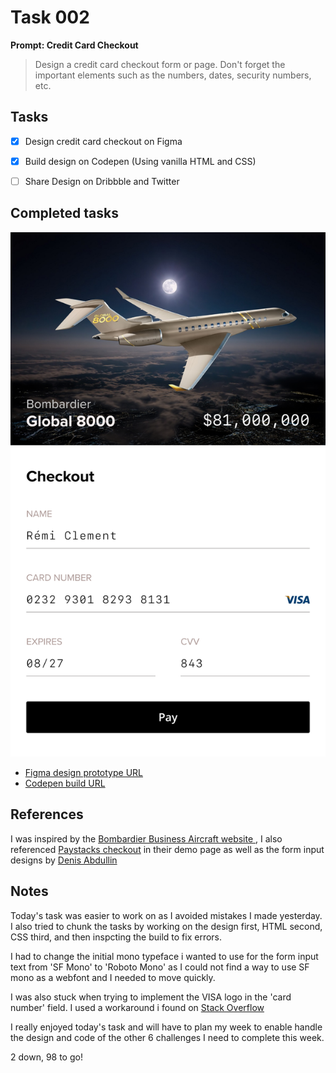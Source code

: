# Task 002



**Prompt: Credit Card Checkout**
> Design a credit card checkout form or page. Don't forget the important elements such as the numbers, dates, security numbers, etc.


## Tasks
- [x]  Design credit card checkout on Figma
- [X]  Build design on Codepen (Using vanilla HTML and CSS)
- [ ]  Share Design on Dribbble and Twitter


## Completed tasks

![An image of a signup page designed as part of a UI design and code challenge](https://github.com/Dum3bi/100-day-UI-design-and-code-challenge/blob/50b8252fd6c25416de8458c341a677f812ec72f3/projects/002/build/images/002_Checkout.png?raw=true)

- [Figma design prototype URL](https://www.figma.com/proto/7QRpWdER7fWJe4tI8eOejn/100-Days-UI-challenge?page-id=31%3A160&type=design&node-id=31-161&viewport=912%2C612%2C0.93&t=mGb1tVMCBUadDpj0-1&scaling=scale-down&mode=design)
- [Codepen build URL](https://codepen.io/dum3bi/full/BaEvyyw)


## References
 I was inspired by the  [Bombardier Business Aircraft website ](https://businessaircraft.bombardier.com/en/aircraft/global-8000#bba-pdp-section-1), I also referenced  [Paystacks checkout](https://paystack.com/demo/checkout) in their demo page as well as the form input designs by 
 [Denis Abdullin](https://dribbble.com/shots/2420102--29-Credit-Card-Checkout)


## Notes

Today's task was easier to work on as I avoided mistakes I made yesterday. I also tried to chunk the tasks by working on the design first, HTML second, CSS third, and then inspcting the build to fix errors.

I had to change the initial mono typeface i wanted to use for the form input text from 'SF Mono' to 'Roboto Mono' as I could not find a way to use SF mono as a webfont and I needed to move quickly. 

I was also stuck when trying to implement the VISA logo in the 'card number' field. I used a workaround i found on [Stack Overflow](https://stackoverflow.com/questions/20740523/place-an-image-inside-a-text-field)

I really enjoyed today's task and will have to plan my week to enable handle the design and code of the other 6 challenges I need to complete this week.


2 down, 98 to go!